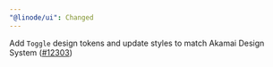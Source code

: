 ```yaml
---
"@linode/ui": Changed
---
```


Add `Toggle` design tokens and update styles to match Akamai Design System ([#12303](https://github.com/linode/manager/pull/12303))
